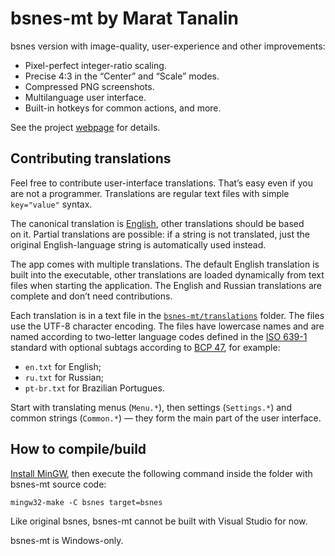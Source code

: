 # bsnes-mt by Marat Tanalin

bsnes version with image-quality, user-experience and other improvements:

* Pixel-perfect integer-ratio scaling.
* Precise 4:3 in the “Center” and “Scale” modes.
* Compressed PNG screenshots.
* Multilanguage user interface.
* Built-in hotkeys for common actions, and more.

See the project [webpage](http://tanalin.com/en/projects/bsnes-mt/) for details.

## Contributing translations

Feel free to contribute user-interface translations. That’s easy even if you are not a programmer. Translations are regular text files with simple `key="value"` syntax.

The canonical translation is [English](https://github.com/Marat-Tanalin/bsnes-mt/blob/master/bsnes-mt/translations/en.txt), other translations should be based on&nbsp;it. Partial translations are possible: if a string is not translated, just the original English-language string is automatically used instead.

The app comes with multiple translations. The default English translation is built into the executable, other translations are loaded dynamically from text files when starting the application. The English and Russian translations are complete and don’t need contributions.

Each translation is in a text file in the [`bsnes-mt/translations`](https://github.com/Marat-Tanalin/bsnes-mt/blob/master/bsnes-mt/translations) folder. The files use the UTF-8 character encoding. The files have lowercase names and are named according to two-letter language codes defined in the [ISO 639-1](https://en.wikipedia.org/wiki/List_of_ISO_639-1_codes) standard with optional subtags according to [BCP&nbsp;47](https://tools.ietf.org/html/bcp47), for example:

* `en.txt` for English;
* `ru.txt` for Russian;
* `pt-br.txt` for Brazilian Portugues.

Start with translating menus (`Menu.*`), then settings (`Settings.*`) and common strings (`Common.*`) — they form the main part of the user interface.

## How to compile/build

[Install MinGW](https://github.com/orlp/dev-on-windows/wiki/Installing-GCC--&-MSYS2), then execute the following command inside the folder with bsnes-mt source code:

```
mingw32-make -C bsnes target=bsnes
```

Like original bsnes, bsnes-mt cannot be built with Visual Studio for now.

bsnes-mt is Windows-only.